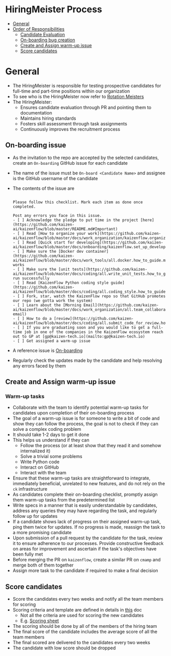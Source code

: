 # HiringMeister Process

<!-- toc -->

- [General](#general)
- [Order of Responsibilities](#order-of-responsibilities)
  * [Candidate Evaluation](#candidate-evaluation)
  * [On-boarding bug creation](#on-boarding-bug-creation)
  * [Create and Assign warm-up issue](#create-and-assign-warm-up-issue)
  * [Score candidates](#score-candidates)

<!-- tocstop -->

# General

- The HiringMeister is responsible for testing prospective candidates for
  full-time and part-time positions within our organization
- To see who is the HiringMeister now refer to
    [Rotation Meisters](https://docs.google.com/spreadsheets/d/1Ab6a3BVeLX1l1B3_A6rNY9pHRsofeoCw2ip2dkQ6SdA)
- The HiringMeister:
  - Ensures candidate evaluation through PR and pointing them to documentation
  - Maintains hiring standards
  - Fosters skill assessment through task assignments
  - Continuously improves the recruitment process

## On-boarding issue

- As the invitation to the repo are accepted by the selected candidates, create
  an `On-boarding` GitHub issue for each candidate
- The name of the issue must be `On-board <Candidate Name>` and assignee is the
  GitHub username of the candidate
- The contents of the issue are

  ```verbatim

  Please follow this checklist. Mark each item as done once completed.

  Post any errors you face in this issue.
  - [ ] Acknowledge the pledge to put time in the project [here](https://github.com/kaizen-ai/kaizenflow/blob/master/README.md#Important)
  - [ ] Read [How to organize your work](https://github.com/kaizen-ai/kaizenflow/blob/master/docs/work_organization/kaizenflow.organize_your_work.how_to_guide.md)
  - [ ] Read [Quick start for developing](https://github.com/kaizen-ai/kaizenflow/blob/master/docs/onboarding/kaizenflow.set_up_development_environment.how_to_guide.md)
  - [ ] Make sure the [Docker dev container](https://github.com/kaizen-ai/kaizenflow/blob/master/docs/work_tools/all.docker.how_to_guide.md) works
  - [ ] Make sure the [unit tests](https://github.com/kaizen-ai/kaizenflow/blob/master/docs/coding/all.write_unit_tests.how_to_guide.md) run successfully
  - [ ] Read [KaizenFlow Python coding style guide](https://github.com/kaizen-ai/kaizenflow/blob/master/docs/coding/all.coding_style.how_to_guide.md)
  - [ ] Fork, star, watch the KaizenFlow repo so that GitHub promotes our repo (we gotta work the system)
  - [ ] Learn about the [Morning Email](https://github.com/kaizen-ai/kaizenflow/blob/master/docs/work_organization/all.team_collaboration.how_to_guide.md#morning-email)
  - [ ] How to do a [review](https://github.com/kaizen-ai/kaizenflow/blob/master/docs/coding/all.submit_code_for_review.how_to_guide.md)
  - [ ] If you are graduating soon and you would like to get a full-time job in one of the companies in the KaizenFlow ecosystem reach out to GP at [gp@kaizen-tech.io](mailto:gp@kaizen-tech.io)
  - [ ] Get assigned a warm-up issue
  ```

- A reference issue is
  [On-boarding](https://github.com/kaizen-ai/kaizenflow/issues/437)
- Regularly check the updates made by the candidate and help resolving any
  errors faced by them

## Create and Assign warm-up issue

### Warm-up tasks
- Collaborate with the team to identify potential warm-up tasks for candidates
  upon completion of their on-boarding process
- The goal of a warm-up issue is for someone to write a bit of code and show
  they can follow the process, the goal is not to check if they can solve a
  complex coding problem
- It should take 1-2 days to get it done
- This helps us understand if they can
  - Follow the process (or at least show that they read it and somehow
    internalized it)
  - Solve a trivial some problems
  - Write Python code
  - Interact on GitHub
  - Interact with the team
- Ensure that these warm-up tasks are straightforward to integrate, immediately
  beneficial, unrelated to new features, and do not rely on the `ck`
  infrastructure
- As candidates complete their on-boarding checklist, promptly assign them
  warm-up tasks from the predetermined list
- Write specs in a manner that is easily understandable by candidates, address
  any queries they may have regarding the task, and regularly follow up for
  updates
- If a candidate shows lack of progress on their assigned warm-up task, ping
  them twice for updates. If no progress is made, reassign the task to a more
  promising candidate
- Upon submission of a pull request by the candidate for the task, review it to
  ensure adherence to our processes. Provide constructive feedback on areas for
  improvement and ascertain if the task's objectives have been fully met
- Before merging the PR on `kaizenflow`, create a similar PR on `cmamp` and merge
  both of them together
- Assign more task to the candidate if required to make a final decision

## Score candidates

- Score the candidates every two weeks and notify all the team members for
  scoring
- Scoring criteria and template are defined in details in
  [this](/docs/work_organization/all.contributor_scoring.how_to_guide.md) doc
  - Not all the criteria are used for scoring the new candidates
  - E.g.
    [Scoring sheet](https://docs.google.com/spreadsheets/d/1eIzQnUZFiCAei4_vYnNWc_wDRfpSHgCdDmIeqnDm78Y)
- The scoring should be done by all of the members of the hiring team
- The final score of the candidate includes the average score of all the team
  members
- The final scored are delivered to the candidates every two weeks
- The candidate with low score should be dropped

